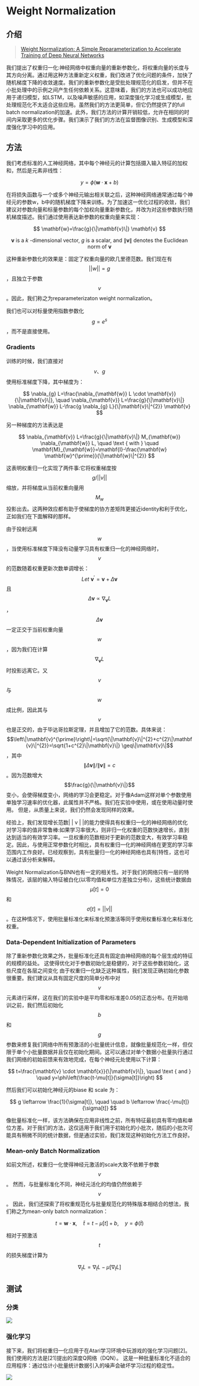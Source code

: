 # Weight Normalization

## 介绍

> [Weight Normalization: A Simple Reparameterization to Accelerate Training of Deep Neural Networks](https://arxiv.org/pdf/1602.07868.pdf)

我们提出了权重归一化:神经网络中权重向量的重新参数化，将权重向量的长度与其方向分离。通过用这种方法重新定义权重，我们改进了优化问题的条件，加快了随机梯度下降的收敛速度。我们的重新参数化是受批处理规范化的启发，但并不在小批处理中的示例之间产生任何依赖关系。这意味着，我们的方法也可以成功地应用于递归模型，如LSTM，以及噪声敏感的应用，如深度强化学习或生成模型，批处理规范化不太适合这些应用。虽然我们的方法更简单，但它仍然提供了的full batch normalization的加速。此外，我们方法的计算开销较低，允许在相同的时间内采取更多的优化步骤。我们演示了我们的方法在监督图像识别、生成模型和深度强化学习中的应用。

## 方法

我们考虑标准的人工神经网络，其中每个神经元的计算包括摄入输入特征的加权和，然后是元素非线性：

$$
y=\phi(\mathbf{w} \cdot \mathbf{x}+b)
$$

在将损失函数与一个或多个神经元输出相关联之后，这种神经网络通常通过每个神经元的参数w，b中的随机梯度下降来训练。为了加速这一优化过程的收敛，我们建议对参数向量和标量参数的每个加权向量重新参数化，并改为对这些参数执行随机梯度描述。我们通过使用表达新参数的权重向量来实现：

$$
\mathbf{w}=\frac{g}{\|\mathbf{v}\|} \mathbf{v}
$$

$$
\mathbf{v} \text { is a } k \text { -dimensional vector, } g \text { is a scalar, and }\|\mathbf{v}\| \text { denotes the Euclidean norm of } \mathbf{v}
$$

这种重新参数化的效果是：固定了权重向量的欧几里德范数。我们现在有 $$||w||=g$$ ，且独立于参数 $$v$$ 。因此，我们称之为reparameterizaton weight normalization。

我们也可以对标量使用指数参数化 $$g=e^{s}$$ ，而不是直接使用。

### Gradients

训练的时候，我们直接对 $$v、g$$ 使用标准梯度下降，其中梯度为：

$$
\nabla_{g} L=\frac{\nabla_{\mathbf{w}} L \cdot \mathbf{v}}{\|\mathbf{v}\|}, \quad \nabla_{\mathbf{v}} L=\frac{g}{\|\mathbf{v}\|} \nabla_{\mathbf{w}} L-\frac{g \nabla_{g} L}{\|\mathbf{v}\|^{2}} \mathbf{v}
$$

另一种梯度的方法表达是

$$
\nabla_{\mathbf{v}} L=\frac{g}{\|\mathbf{v}\|} M_{\mathbf{w}} \nabla_{\mathbf{w}} L, \quad \text { with } \quad \mathbf{M}_{\mathbf{w}}=\mathbf{I}-\frac{\mathbf{w} \mathbf{w}^{\prime}}{\|\mathbf{w}\|^{2}}
$$

这表明权重归一化实现了两件事:它将权重梯度按 $$g/||v||$$ 缩放，并将梯度从当前权重向量用 $$M_w$$ 投影出去。这两种效应都有助于使梯度的协方差矩阵更接近identity和利于优化，正如我们在下面解释的那样。

由于投射远离 $$w$$ ，当使用标准梯度下降没有动量学习具有权重归一化的神经网络时， $$v$$ 的范数随着权重更新次数单调增长： $$Let \ \mathbf{v}^{\prime}=\mathbf{v}+\Delta \mathbf{v}$$且 $$\Delta \mathbf{v} \propto \nabla_{\mathbf{v}} L$$ ， $$\Delta \mathbf{v}$$ 一定正交于当前权重向量 $$w$$ ，因为我们在计算 $$\nabla_{\mathbf{v}} L$$ 时投影远离它。又 $$v$$与 $$w$$ 成比例，因此其与 $$v$$ 也是正交的，由于毕达哥拉斯定理，并且增加了它的范数。具体来说： $$\left\|\mathbf{v}^{\prime}\right\|=\sqrt{\|\mathbf{v}\|^{2}+c^{2}\|\mathbf{v}\|^{2}}=\sqrt{1+c^{2}\|\mathbf{v}\|} \geq\|\mathbf{v}\|$$ ，其中 $$\|\Delta \mathbf{v}\| /\|\mathbf{v}\|=c$$ 。因为范数增大 $$\frac{g}{\|\mathbf{v}\|}$$ 变小，会使得梯度变小，网络的学习会更稳定。对于像Adam这样对单个参数使用单独学习速率的优化器，此属性并不严格。我们在实验中使用，或在使用动量时使用。 但是，从质量上来说，我们仍然会发现同样的效果。

经验上，我们发现增长范数\| \| v \| \|的能力使得具有权重归一化的神经网络的优化对学习率的值非常鲁棒:如果学习率很大，则非归一化权重的范数快速增长，直到达到适当的有效学习率。一旦权重的范数相对于更新的范数变大，有效学习率稳定。因此，与使用正常参数化时相比，具有权重归一化的神经网络在更宽的学习率范围内工作良好。已经观察到，具有批量归一化的神经网络也具有\[特性，这也可以通过该分析来解释。

Weight Normalization与BNN也有一定的相关性。对于我们的网络只有一层的特殊情况，该层的输入特征被白化\(以零均值和单位方差独立分布\)，这些统计数据由 $$μ[ t ] = 0$$ 和 $$σ[t] =||v||$$ 。在这种情况下，使用批量标准化来标准化预激活等同于使用权重标准化来标准化权重。

### Data-Dependent Initialization of Parameters

除了重新参数化效果之外，批量标准化还具有固定由神经网络的每个层生成的特征的规模的益处。 这使得优化对于参数初始化是稳健的，对于这些参数初始化，这些尺度在各层之间变化 由于权重归一化缺乏这种属性，我们发现正确初始化参数很重要。我们建议从具有固定尺度的简单分布中对 $$v$$ 元素进行采样，这在我们的实验中是平均零和标准差0.05的正态分布。在开始培训之前，我们然后初始化 $$b$$ 和 $$g$$ 参数来修复我们网络中所有预激活的小批量统计信息，就像批量规范化一样，但仅限于单个小批量数据并且仅在初始化期间。这可以通过对单个数据小批量执行通过我们网络的初始前馈来有效地完成，在每个神经元处使用以下计算：

$$
t=\frac{\mathbf{v} \cdot \mathbf{x}}{\|\mathbf{v}\|}, \quad \text { and } \quad y=\phi\left(\frac{t-\mu[t]}{\sigma[t]}\right)
$$

然后我们可以初始化神经元的biase 和 scale 为：

$$
g \leftarrow \frac{1}{\sigma[t]}, \quad \quad b \leftarrow \frac{-\mu[t]}{\sigma[t]}
$$

像批量标准化一样，该方法确保在应用非线性之前，所有特征最初具有零均值和单位方差。对于我们的方法，这仅适用于我们用于初始化的小批次，随后的小批次可能具有稍微不同的统计数据，但是通过实验，我们发现这种初始化方法工作良好。

### Mean-only Batch Normalization

如前文所述，权重归一化使得神经元激活的scale大致不依赖于参数 $$v$$ 。 然而，与批量标准化不同，神经元活化的均值仍然依赖于$$v$$ 。 因此，我们还探索了将权重规范化与批量规范化的特殊版本相结合的想法，我们称之为mean-only batch normalization：

$$
t=\mathbf{w} \cdot \mathbf{x}, \quad \tilde{t}=t-\mu[t]+b, \quad y=\phi(\tilde{t})
$$

相对于预激活 $$t$$ 的损失梯度计算为

$$
\nabla_{t} L=\nabla_{\tilde{t}} L-\mu\left[\nabla_{\tilde{t}} L\right]
$$

## 测试

### 分类

![](../../.gitbook/assets/image%20%2840%29.png)

### 强化学习

接下来，我们将权重归一化应用于在Atari学习环境中玩游戏的强化学习问题\[2\]。 我们使用的方法是\[21\]提出的深度Q网络（DQN）。 这是一种批量标准化不适合的应用程序：通过估计小批量统计数据引入的噪声会破坏学习过程的稳定性。

![](../../.gitbook/assets/image%20%2843%29.png)











